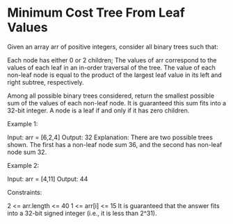 # Minimum Cost Tree From Leaf Values

Given an array arr of positive integers, consider all binary trees such that:

Each node has either 0 or 2 children;
The values of arr correspond to the values of each leaf in an in-order traversal of the tree.
The value of each non-leaf node is equal to the product of the largest leaf value in its left and right subtree, respectively.

Among all possible binary trees considered, return the smallest possible sum of the values of each non-leaf node. It is guaranteed this sum fits into a 32-bit integer.
A node is a leaf if and only if it has zero children.

Example 1:

Input: arr = [6,2,4]
Output: 32
Explanation: There are two possible trees shown.
The first has a non-leaf node sum 36, and the second has non-leaf node sum 32.

Example 2:

Input: arr = [4,11]
Output: 44

Constraints:

2 <= arr.length <= 40
1 <= arr[i] <= 15
It is guaranteed that the answer fits into a 32-bit signed integer (i.e., it is less than 2^31).

